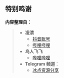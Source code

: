 ## 特别鸣谢
**内容整理自：**  
> - **凌清**  
>   - [抖音账号](https://m.douyin.com/share/user/MS4wLjABAAAAF4h2qs-kUzSJ0q5WVQgEXoyU8ybMzVm34n6S0-GAlGat3PSbKzCNtM5c99FCUJ1-)  
>   - [哔哩哔哩](https://space.bilibili.com/107041356)  
> - **鸟人飞飞**  
>   - [哔哩哔哩](https://space.bilibili.com/956530?&unique_k=2333)  
> - **Telegram 频道**：  
>   - [冰点资源分享 ](https://t.me/ZGQincLiqun/3319)
